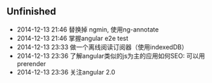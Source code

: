 ## Unfinished
* 2014-12-13 21:46		替换掉 ngmin, 使用ng-annotate
* 2014-12-13 21:46		掌握angular e2e test
* 2014-12-13 23:33		做一个离线阅读订阅器（使用indexedDB）
* 2014-12-13 23:36		了解angular类似的js为主的应用如何SEO: 可以用prerender
* 2014-12-13 23:36		关注angular 2.0
